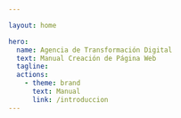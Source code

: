```yaml
---

layout: home

hero:
  name: Agencia de Transformación Digital
  text: Manual Creación de Página Web
  tagline: 
  actions:
    - theme: brand
      text: Manual
      link: /introduccion
---
```

<!-- <div class="custom-hero">
  <img src="/img/logo2.png" alt="Logo" class="hero-logo" />
  <div class="hero-buttons">
      <a href="#" class="button primary">Comenzar</a>
      <a href="#" class="button secondary">GitHub</a>
    </div>
</div>
-->
